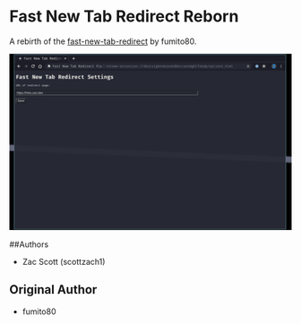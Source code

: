 # Fast New Tab Redirect Reborn
A rebirth of the [fast-new-tab-redirect](https://chrome.google.com/webstore/detail/fast-new-tab-redirect/ohnfdmfkceojnmepofncbddpdicdjcoi?hl=en) by fumito80.

![Screenshot of options](./images/screenshot.png)

##Authors

- Zac Scott (scottzach1)

## Original Author

- fumito80